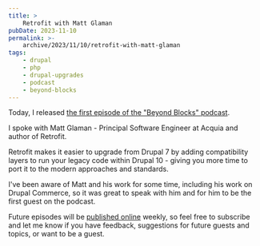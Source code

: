```yaml
---
title: >
    Retrofit with Matt Glaman
pubDate: 2023-11-10
permalink: >-
    archive/2023/11/10/retrofit-with-matt-glaman
tags:
    - drupal
    - php
    - drupal-upgrades
    - podcast
    - beyond-blocks
---
```


Today, I released [the first episode of the "Beyond Blocks" podcast](https://www.oliverdavies.uk/podcast/1-retrofit).

I spoke with Matt Glaman - Principal Software Engineer at Acquia and author of Retrofit.

Retrofit makes it easier to upgrade from Drupal 7 by adding compatibility layers to run your legacy code within Drupal 10 - giving you more time to port it to the modern approaches and standards.

I've been aware of Matt and his work for some time, including his work on Drupal Commerce, so it was great to speak with him and for him to be the first guest on the podcast.

Future episodes will be [published online](https://www.oliverdavies.uk/podcast) weekly, so feel free to subscribe and let me know if you have feedback, suggestions for future guests and topics, or want to be a guest.
